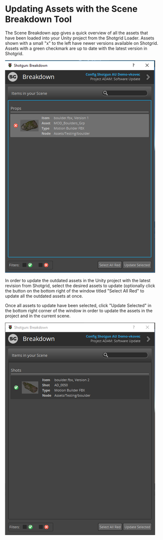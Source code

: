 # Updating Assets with the Scene Breakdown Tool

The Scene Breakdown app gives a quick overview of all the assets that have been loaded into your Unity project from the Shotgrid Loader.
Assets shown with a small "x" to the left have newer versions available on Shotgrid. Assets with a green checkmark are up to date with the latest version in Shotgrid.

![Scene Breakdown Tool](images/scene_breakdown.png)

In order to update the outdated assets in the Unity project with the latest revision from Shotgrid, select the desired assets to update (optionally click the button on the bottom right of the window titled "Select All Red"
to update all the outdated assets at once.

Once all assets to update have been selected, click "Update Selected" in the bottom right corner of the window in order to update the assets in the project and in the current scene.

![Scene Breakdown updated](images/scene_breakdown_updated.png)
